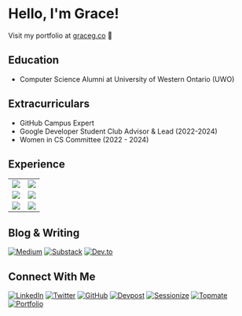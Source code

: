 # Hello, I'm Grace! 
<div align="left">
  <p>Visit my portfolio at <a href="https://graceg.co">graceg.co</a> 🚀</p>
</div>

## Education
- Computer Science Alumni at University of Western Ontario (UWO)

## Extracurriculars
- GitHub Campus Expert
- Google Developer Student Club Advisor & Lead (2022-2024)
- Women in CS Committee (2022 - 2024)

## Experience
<table>
  <tr>
    <td><a href="https://www.blog.graceg.co/p/my-microsoft-pm-internship?r=p43nz" target="_blank"><img src="https://img.shields.io/badge/Microsoft-0078D4?style=for-the-badge&logo=microsoft&logoColor=white" /></a></td>
    <td><a href="https://www.blog.graceg.co/p/building-machine-learningllm-observability?r=p43nz" target="_blank"><img src="https://img.shields.io/badge/Datadog-632CA6?style=for-the-badge&logo=datadog&logoColor=white" /></a></td>
  </tr>
  <tr>
    <td><a href="https://www.blog.graceg.co/p/my-software-development-engineer?r=p43nz" target="_blank"><img src="https://img.shields.io/badge/GoDaddy-1BDBDB?style=for-the-badge&logo=godaddy&logoColor=white" /></a></td>
    <td><a href="https://www.gbm.scotiabank.com/en.html" target="_blank"><img src="https://img.shields.io/badge/Scotiabank-FF0000?style=for-the-badge&logo=scotiabank&logoColor=white" /></a></td>
  </tr>
  <tr>
    <td><a href="https://www.otpp.com" target="_blank"><img src="https://img.shields.io/badge/Ontario_Teachers'-FF0000?style=for-the-badge&logoColor=white" /></a></td>
    <td><a href="https://www.sdmshn.ca/" target="_blank"><img src="https://img.shields.io/badge/Loblaw_Companies-000000?style=for-the-badge&logoColor=white" /></a></td>
  </tr>
</table>

## Blog & Writing
[![Medium](https://img.shields.io/badge/Medium-12100E?style=for-the-badge&logo=medium&logoColor=white)](https://medium.com/@1grace)
[![Substack](https://img.shields.io/badge/Substack-%23006f5c.svg?style=for-the-badge&logo=substack&logoColor=FF6719)](https://www.blog.graceg.co/about)
[![Dev.to](https://img.shields.io/badge/dev.to-0A0A0A?style=for-the-badge&logo=dev.to&logoColor=white)](https://dev.to/1grace)

## Connect With Me
[![LinkedIn](https://img.shields.io/badge/LinkedIn-0077B5?style=for-the-badge&logo=linkedin&logoColor=white)](https://linkedin.com/in/1gracegong)
[![Twitter](https://img.shields.io/badge/Twitter-%231DA1F2.svg?style=for-the-badge&logo=X&logoColor=white)](https://x.com/graceg0ng)
[![GitHub](https://img.shields.io/badge/GitHub-100000?style=for-the-badge&logo=github&logoColor=white)](https://github.com/ggongg)
[![Devpost](https://img.shields.io/badge/Devpost-003E54?style=for-the-badge&logo=devpost&logoColor=white)](https://devpost.com/1grace)
[![Sessionize](https://img.shields.io/badge/Sessionize-1AB394?style=for-the-badge&logo=sessionize&logoColor=white)](https://sessionize.com/gracegong)
[![Topmate](https://img.shields.io/badge/Topmate-FF5722?style=for-the-badge&logoColor=white)](https://topmate.io/graceg)
[![Portfolio](https://img.shields.io/badge/Portfolio-FFD700?style=for-the-badge&logo=about.me&logoColor=black)](https://graceg.co)



